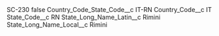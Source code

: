 <?xml version="1.0" encoding="UTF-8"?>
<CustomMetadata xmlns="http://soap.sforce.com/2006/04/metadata" xmlns:xsi="http://www.w3.org/2001/XMLSchema-instance" xmlns:xsd="http://www.w3.org/2001/XMLSchema">
    <label>SC-230</label>
    <protected>false</protected>
    <values>
        <field>Country_Code_State_Code__c</field>
        <value xsi:type="xsd:string">IT-RN</value>
    </values>
    <values>
        <field>Country_Code__c</field>
        <value xsi:type="xsd:string">IT</value>
    </values>
    <values>
        <field>State_Code__c</field>
        <value xsi:type="xsd:string">RN</value>
    </values>
    <values>
        <field>State_Long_Name_Latin__c</field>
        <value xsi:type="xsd:string">Rimini</value>
    </values>
    <values>
        <field>State_Long_Name_Local__c</field>
        <value xsi:type="xsd:string">Rimini</value>
    </values>
</CustomMetadata>
